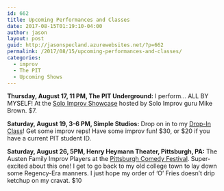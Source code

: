 ```yaml
---
id: 662
title: Upcoming Performances and Classes
date: 2017-08-15T01:19:10-04:00
author: jason
layout: post
guid: http://jasonspecland.azurewebsites.net/?p=662
permalink: /2017/08/15/upcoming-performances-and-classes/
categories:
  - improv
  - The PIT
  - Upcoming Shows
---
```

**Thursday, August 17, 11 PM, The PIT Underground:** I perform&#8230; ALL BY MYSELF! At the [Solo Improv Showcase](http://thepit-nyc.com/event/2017-08-17-solo-improv-showcase) hosted by Solo Improv guru Mike Brown. $7.

**Saturday, August 19, 3-6 PM, Simple Studios:** Drop on in to my [Drop-In Class](https://thepit-nyc.com/drop-in-practices/)! Get some improv reps! Have some improv fun! $30, or $20 if you have a current PIT student ID.

**Saturday, August 26, 5PM, Henry Heymann Theater, Pittsburgh, PA:** The Austen Family Improv Players at the [Pittsburgh Comedy Festival](http://pittsburghcomedyfestival.org/). Super-excited about this one! I get to go back to my old college town to lay down some Regency-Era manners. I just hope my order of &#8216;O&#8217; Fries doesn&#8217;t drip ketchup on my cravat. $10